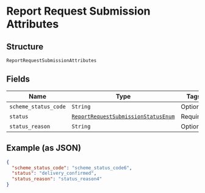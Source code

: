
# Report Request Submission Attributes

## Structure

`ReportRequestSubmissionAttributes`

## Fields

| Name | Type | Tags | Description |
|  --- | --- | --- | --- |
| `scheme_status_code` | `String` | Optional | - |
| `status` | [`ReportRequestSubmissionStatusEnum`](../../doc/models/report-request-submission-status-enum.md) | Required | - |
| `status_reason` | `String` | Optional | - |

## Example (as JSON)

```json
{
  "scheme_status_code": "scheme_status_code6",
  "status": "delivery_confirmed",
  "status_reason": "status_reason4"
}
```

